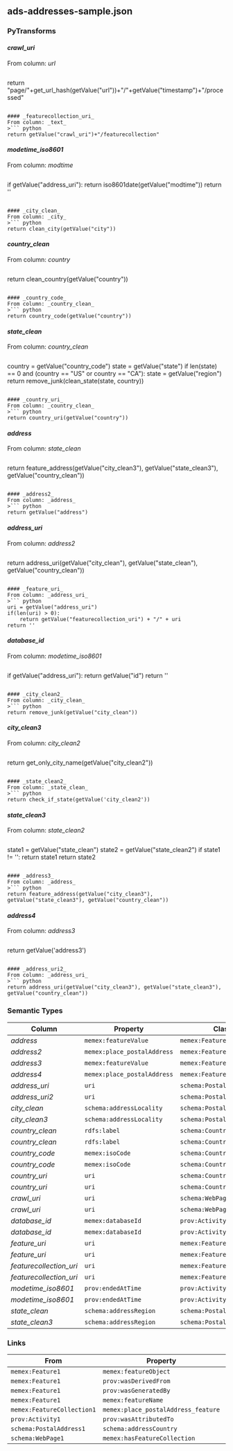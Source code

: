 ## ads-addresses-sample.json

### PyTransforms
#### _crawl_uri_
From column: _url_
>``` python
return "page/"+get_url_hash(getValue("url"))+"/"+getValue("timestamp")+"/processed"
```

#### _featurecollection_uri_
From column: _text_
>``` python
return getValue("crawl_uri")+"/featurecollection"
```

#### _modetime_iso8601_
From column: _modtime_
>``` python
if getValue("address_uri"):
  return iso8601date(getValue("modtime"))
return ''
```

#### _city_clean_
From column: _city_
>``` python
return clean_city(getValue("city"))
```

#### _country_clean_
From column: _country_
>``` python
return clean_country(getValue("country"))
```

#### _country_code_
From column: _country_clean_
>``` python
return country_code(getValue("country"))
```

#### _state_clean_
From column: _country_clean_
>``` python
country = getValue("country_code")
state = getValue("state")
if len(state) == 0 and (country == "US" or country == "CA"):
   state = getValue("region")
return remove_junk(clean_state(state, country))
```

#### _country_uri_
From column: _country_clean_
>``` python
return country_uri(getValue("country"))
```

#### _address_
From column: _state_clean_
>``` python
return feature_address(getValue("city_clean3"), getValue("state_clean3"), getValue("country_clean"))
```

#### _address2_
From column: _address_
>``` python
return getValue("address")
```

#### _address_uri_
From column: _address2_
>``` python
return address_uri(getValue("city_clean"), getValue("state_clean"), getValue("country_clean"))
```

#### _feature_uri_
From column: _address_uri_
>``` python
uri = getValue("address_uri")
if(len(uri) > 0):
    return getValue("featurecollection_uri") + "/" + uri
return ''
```

#### _database_id_
From column: _modetime_iso8601_
>``` python
if getValue("address_uri"):
  return getValue("id")
return ''
```

#### _city_clean2_
From column: _city_clean_
>``` python
return remove_junk(getValue("city_clean"))
```

#### _city_clean3_
From column: _city_clean2_
>``` python
return get_only_city_name(getValue("city_clean2"))
```

#### _state_clean2_
From column: _state_clean_
>``` python
return check_if_state(getValue('city_clean2'))
```

#### _state_clean3_
From column: _state_clean2_
>``` python
state1 = getValue("state_clean")
state2 = getValue("state_clean2")
if state1 != '':
    return state1
return state2
```

#### _address3_
From column: _address_
>``` python
return feature_address(getValue("city_clean3"), getValue("state_clean3"), getValue("country_clean"))
```

#### _address4_
From column: _address3_
>``` python
return getValue('address3')
```

#### _address_uri2_
From column: _address_uri_
>``` python
return address_uri(getValue("city_clean3"), getValue("state_clean3"), getValue("country_clean"))
```


### Semantic Types
| Column | Property | Class |
|  ----- | -------- | ----- |
| _address_ | `memex:featureValue` | `memex:Feature1`|
| _address2_ | `memex:place_postalAddress` | `memex:Feature1`|
| _address3_ | `memex:featureValue` | `memex:Feature1`|
| _address4_ | `memex:place_postalAddress` | `memex:Feature1`|
| _address_uri_ | `uri` | `schema:PostalAddress1`|
| _address_uri2_ | `uri` | `schema:PostalAddress1`|
| _city_clean_ | `schema:addressLocality` | `schema:PostalAddress1`|
| _city_clean3_ | `schema:addressLocality` | `schema:PostalAddress1`|
| _country_clean_ | `rdfs:label` | `schema:Country1`|
| _country_clean_ | `rdfs:label` | `schema:Country1`|
| _country_code_ | `memex:isoCode` | `schema:Country1`|
| _country_code_ | `memex:isoCode` | `schema:Country1`|
| _country_uri_ | `uri` | `schema:Country1`|
| _country_uri_ | `uri` | `schema:Country1`|
| _crawl_uri_ | `uri` | `schema:WebPage1`|
| _crawl_uri_ | `uri` | `schema:WebPage1`|
| _database_id_ | `memex:databaseId` | `prov:Activity1`|
| _database_id_ | `memex:databaseId` | `prov:Activity1`|
| _feature_uri_ | `uri` | `memex:Feature1`|
| _feature_uri_ | `uri` | `memex:Feature1`|
| _featurecollection_uri_ | `uri` | `memex:FeatureCollection1`|
| _featurecollection_uri_ | `uri` | `memex:FeatureCollection1`|
| _modetime_iso8601_ | `prov:endedAtTime` | `prov:Activity1`|
| _modetime_iso8601_ | `prov:endedAtTime` | `prov:Activity1`|
| _state_clean_ | `schema:addressRegion` | `schema:PostalAddress1`|
| _state_clean3_ | `schema:addressRegion` | `schema:PostalAddress1`|


### Links
| From | Property | To |
|  --- | -------- | ---|
| `memex:Feature1` | `memex:featureObject` | `schema:PostalAddress1`|
| `memex:Feature1` | `prov:wasDerivedFrom` | `schema:WebPage1`|
| `memex:Feature1` | `prov:wasGeneratedBy` | `prov:Activity1`|
| `memex:Feature1` | `memex:featureName` | `xsd:place_postalAddress`|
| `memex:FeatureCollection1` | `memex:place_postalAddress_feature` | `memex:Feature1`|
| `prov:Activity1` | `prov:wasAttributedTo` | `xsd:http://dig.isi.edu/ht/data/software/extractor/ist/version/unknown`|
| `schema:PostalAddress1` | `schema:addressCountry` | `schema:Country1`|
| `schema:WebPage1` | `memex:hasFeatureCollection` | `memex:FeatureCollection1`|
